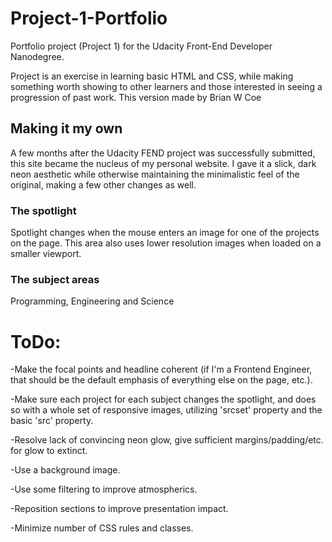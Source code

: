 # Project-1-Portfolio

Portfolio project (Project 1) for the Udacity Front-End Developer Nanodegree.

Project is an exercise in learning basic HTML and CSS, while making something worth showing to other learners and those interested in seeing a progression of past work.
This version made by Brian W Coe

## Making it my own

A few months after the Udacity FEND project was successfully submitted, this site became the nucleus of my personal website. I gave it a slick, dark neon aesthetic while otherwise maintaining the minimalistic feel of the original, making a few other changes as well.

### The spotlight
Spotlight changes when the mouse enters an image for one of the projects on the page. This area also uses lower resolution images when loaded on a smaller viewport.

### The subject areas
Programming, Engineering and Science


# ToDo:
-Make the focal points and headline coherent (if I'm a Frontend Engineer, that should be the default emphasis of everything else on the page, etc.).

-Make sure each project for each subject changes the spotlight, and does so with a whole set of responsive images, utilizing 'srcset' property and the basic 'src' property.

-Resolve lack of convincing neon glow, give sufficient margins/padding/etc. for glow to extinct.

-Use a background image.

-Use some filtering to improve atmospherics.

-Reposition sections to improve presentation impact.

-Minimize number of CSS rules and classes.
